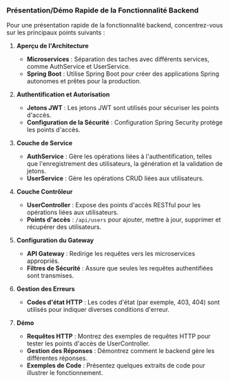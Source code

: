 ### Présentation/Démo Rapide de la Fonctionnalité Backend

Pour une présentation rapide de la fonctionnalité backend, concentrez-vous sur les principaux points suivants :

1. **Aperçu de l'Architecture**
    - **Microservices** : Séparation des taches avec différents services, comme AuthService et UserService.
    - **Spring Boot** : Utilise Spring Boot pour créer des applications Spring autonomes et prêtes pour la production.

2. **Authentification et Autorisation**
    - **Jetons JWT** : Les jetons JWT sont utilisés pour sécuriser les points d'accès.
    - **Configuration de la Sécurité** : Configuration Spring Security protège les points d'accès.

3. **Couche de Service**
    - **AuthService** : Gère les opérations liées à l'authentification, telles que l'enregistrement des utilisateurs, la génération et la validation de jetons.
    - **UserService** : Gère les opérations CRUD liées aux utilisateurs.

4. **Couche Contrôleur**
    - **UserController** : Expose des points d'accès RESTful pour les opérations liées aux utilisateurs.
    - **Points d'accès** : `/api/users` pour ajouter, mettre à jour, supprimer et récupérer des utilisateurs.

5. **Configuration du Gateway**
    - **API Gateway** : Redirige les requêtes vers les microservices appropriés.
    - **Filtres de Sécurité** : Assure que seules les requêtes authentifiées sont transmises.

6. **Gestion des Erreurs**
    - **Codes d'état HTTP** : Les codes d'état (par exemple, 403, 404) sont utilisés pour indiquer diverses conditions d'erreur.

7. **Démo**
    - **Requêtes HTTP** : Montrez des exemples de requêtes HTTP pour tester les points d'accès de UserController.
    - **Gestion des Réponses** : Démontrez comment le backend gère les différentes réponses.
    - **Exemples de Code** : Présentez quelques extraits de code pour illustrer le fonctionnement.